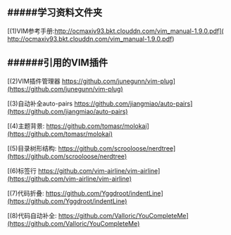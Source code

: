 #####学习资料文件夹
---
[(1)VIM参考手册:http://ocmaxiv93.bkt.clouddn.com/vim_manual-1.9.0.pdf]( http://ocmaxiv93.bkt.clouddn.com/vim_manual-1.9.0.pdf)

######引用的VIM插件
---
[(2)VIM插件管理器 https://github.com/junegunn/vim-plug](https://github.com/junegunn/vim-plug)

[(3)自动补全auto-pairs https://github.com/jiangmiao/auto-pairs](https://github.com/jiangmiao/auto-pairs)

[(4)主题背景: https://github.com/tomasr/molokai](https://github.com/tomasr/molokai)

[(5)目录树形结构: https://github.com/scrooloose/nerdtree](https://github.com/scrooloose/nerdtree)

[(6)标签行 https://github.com/vim-airline/vim-airline](https://github.com/vim-airline/vim-airline)

[(7)代码折叠: https://github.com/Yggdroot/indentLine](https://github.com/Yggdroot/indentLine)

[(8)代码自动补全: https://github.com/Valloric/YouCompleteMe](https://github.com/Valloric/YouCompleteMe)